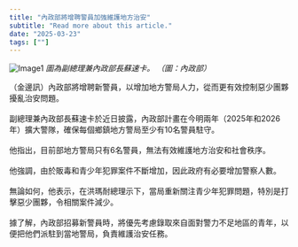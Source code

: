 ```yaml
---
title: "內政部將增聘警員加強維護地方治安"
subtitle: "Read more about this article."
date: "2025-03-23"
tags: [""]
---
```


![Image1](/thumbnails/interior-police-hiring.jpg "new-year-reunion")
*圖為副總理兼內政部長蘇速卡。 （圖：內政部）*

（金邊訊）內政部將增聘新警員，以增加地方警局人力，從而更有效控制惡少團夥擾亂治安問題。
<br/><br/>
副總理兼內政部長蘇速卡於近日披露，內政部計畫在今明兩年（2025年和2026年）擴大警隊，確保每個鄉鎮地方警局至少有10名警員駐守。
<br/><br/>
他指出，目前部地方警局只有6名警員，無法有效維護地方治安和社會秩序。
<br/><br/>
他強調，由於販毒和青少年犯罪案件不斷增加，因此政府有必要增加警察人數。
<br/><br/>
無論如何，他表示，在洪瑪耐總理示下，當局重新關注青少年犯罪問題，特別是打擊惡少團夥，令相關案件減少。
<br/><br/>
據了解，內政部招募新警員時，將優先考慮錄取來自面對警力不足地區的青年，以便把他們派駐到當地警局，負責維護治安任務。